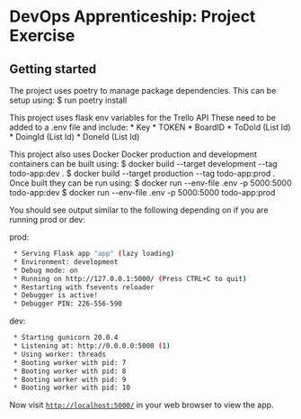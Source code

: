 # DevOps Apprenticeship: Project Exercise

## Getting started

The project uses poetry to manage package dependencies.
This can be setup using:
     $ run poetry install

This project uses flask env variables for the Trello API
These need to be added to a .env file and include:
    * Key
    * TOKEN
    * BoardID
    * ToDoId (List Id)
    * DoingId (List Id)
    * DoneId (List Id)

This project also uses Docker
Docker production and development containers can be built using:
    $ docker build --target development --tag todo-app:dev .
    $ docker build --target production --tag todo-app:prod .
Once built they can be run using:
    $ docker run --env-file .env -p 5000:5000 todo-app:dev
    $ docker run --env-file .env -p 5000:5000 todo-app:prod

You should see output similar to the following depending on if you are running prod or dev:

prod:
```bash
 * Serving Flask app "app" (lazy loading)
 * Environment: development
 * Debug mode: on
 * Running on http://127.0.0.1:5000/ (Press CTRL+C to quit)
 * Restarting with fsevents reloader
 * Debugger is active!
 * Debugger PIN: 226-556-590
```
dev:
```bash
 * Starting gunicorn 20.0.4
 * Listening at: http://0.0.0.0:5000 (1)
 * Using worker: threads
 * Booting worker with pid: 7
 * Booting worker with pid: 8
 * Booting worker with pid: 9
 * Booting worker with pid: 10
```

Now visit [`http://localhost:5000/`](http://localhost:5000/) in your web browser to view the app.
